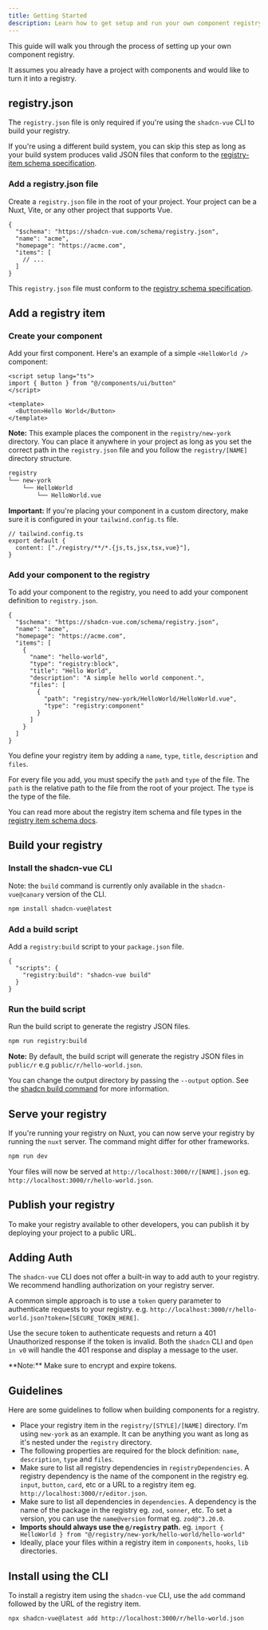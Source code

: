 ```yaml
---
title: Getting Started
description: Learn how to get setup and run your own component registry.
---
```


This guide will walk you through the process of setting up your own component registry.

It assumes you already have a project with components and would like to turn it into a registry.

<!-- If you're starting a new registry project, you can use the [registry template](https://github.com/shadcn-ui/registry-template) as a starting point. We have already configured it for you. -->

## registry.json

The `registry.json` file is only required if you're using the `shadcn-vue` CLI to build your registry.

If you're using a different build system, you can skip this step as long as your build system produces valid JSON files that conform to the [registry-item schema specification](/docs/registry/registry-item-json).

<Steps>

### Add a registry.json file

Create a `registry.json` file in the root of your project. Your project can be a Nuxt, Vite, or any other project that supports Vue.

```json:line-numbers title="registry.json"
{
  "$schema": "https://shadcn-vue.com/schema/registry.json",
  "name": "acme",
  "homepage": "https://acme.com",
  "items": [
    // ...
  ]
}
```

This `registry.json` file must conform to the [registry schema specification](/docs/registry/registry-json).

</Steps>

## Add a registry item

<Steps>

### Create your component

Add your first component. Here's an example of a simple `<HelloWorld />` component:

```vue:line-numbers title="registry/new-york/HelloWorld/HelloWorld.vue"
<script setup lang="ts">
import { Button } from "@/components/ui/button"
</script>

<template>
  <Button>Hello World</Button>
</template>
```

<Callout class="mt-6">

  **Note:** This example places the component in the `registry/new-york`
  directory. You can place it anywhere in your project as long as you set the
  correct path in the `registry.json` file and you follow the `registry/[NAME]`
  directory structure.

</Callout>

```txt
registry
└── new-york
    └── HelloWorld
        └── HelloWorld.vue
```

<Callout class="mt-6 [&_pre]:mb-0">

  **Important:** If you're placing your component in a custom directory, make
  sure it is configured in your `tailwind.config.ts` file.

```ts:line-numbers
// tailwind.config.ts
export default {
  content: ["./registry/**/*.{js,ts,jsx,tsx,vue}"],
}
```

</Callout>

### Add your component to the registry

To add your component to the registry, you need to add your component definition to `registry.json`.

```json:line-numbers title="registry.json"  {6-17}
{
  "$schema": "https://shadcn-vue.com/schema/registry.json",
  "name": "acme",
  "homepage": "https://acme.com",
  "items": [
    {
      "name": "hello-world",
      "type": "registry:block",
      "title": "Hello World",
      "description": "A simple hello world component.",
      "files": [
        {
          "path": "registry/new-york/HelloWorld/HelloWorld.vue",
          "type": "registry:component"
        }
      ]
    }
  ]
}
```

You define your registry item by adding a `name`, `type`, `title`, `description` and `files`.

For every file you add, you must specify the `path` and `type` of the file. The `path` is the relative path to the file from the root of your project. The `type` is the type of the file.

You can read more about the registry item schema and file types in the [registry item schema docs](/docs/registry/registry-item-json).

</Steps>

## Build your registry

<Steps>

### Install the shadcn-vue CLI

Note: the `build` command is currently only available in the `shadcn-vue@canary` version of the CLI.

```bash
npm install shadcn-vue@latest
```

### Add a build script

Add a `registry:build` script to your `package.json` file.

```json:line-numbers title="package.json"
{
  "scripts": {
    "registry:build": "shadcn-vue build"
  }
}
```

### Run the build script

Run the build script to generate the registry JSON files.

```bash
npm run registry:build
```

<Callout class="mt-6">

**Note:** By default, the build script will generate the registry JSON files in `public/r` e.g `public/r/hello-world.json`.

You can change the output directory by passing the `--output` option. See the [shadcn build command](/docs/cli#build) for more information.

</Callout>

</Steps>

## Serve your registry

If you're running your registry on Nuxt, you can now serve your registry by running the `nuxt` server. The command might differ for other frameworks.

```bash
npm run dev
```

Your files will now be served at `http://localhost:3000/r/[NAME].json` eg. `http://localhost:3000/r/hello-world.json`.

## Publish your registry

To make your registry available to other developers, you can publish it by deploying your project to a public URL.

## Adding Auth

The `shadcn-vue` CLI does not offer a built-in way to add auth to your registry. We recommend handling authorization on your registry server.

A common simple approach is to use a `token` query parameter to authenticate requests to your registry. e.g. `http://localhost:3000/r/hello-world.json?token=[SECURE_TOKEN_HERE]`.

Use the secure token to authenticate requests and return a 401 Unauthorized response if the token is invalid. Both the `shadcn` CLI and `Open in v0` will handle the 401 response and display a message to the user.

<Callout className="mt-6">
  **Note:** Make sure to encrypt and expire tokens.
</Callout>

## Guidelines

Here are some guidelines to follow when building components for a registry.

- Place your registry item in the `registry/[STYLE]/[NAME]` directory. I'm using `new-york` as an example. It can be anything you want as long as it's nested under the `registry` directory.
- The following properties are required for the block definition: `name`, `description`, `type` and `files`.
- Make sure to list all registry dependencies in `registryDependencies`. A registry dependency is the name of the component in the registry eg. `input`, `button`, `card`, etc or a URL to a registry item eg. `http://localhost:3000/r/editor.json`.
- Make sure to list all dependencies in `dependencies`. A dependency is the name of the package in the registry eg. `zod`, `sonner`, etc. To set a version, you can use the `name@version` format eg. `zod@^3.20.0`.
- **Imports should always use the `@/registry` path.** eg. `import { HelloWorld } from "@/registry/new-york/hello-world/hello-world"`
- Ideally, place your files within a registry item in `components`, `hooks`, `lib` directories.

## Install using the CLI

To install a registry item using the `shadcn-vue` CLI, use the `add` command followed by the URL of the registry item.

```bash
npx shadcn-vue@latest add http://localhost:3000/r/hello-world.json
```
